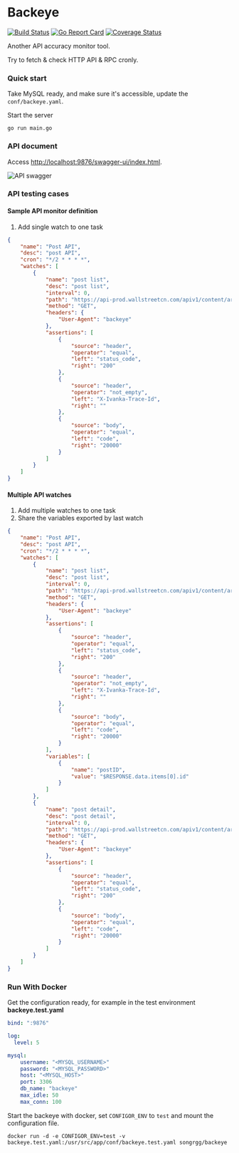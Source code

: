 Backeye
========
[![Build Status](https://travis-ci.org/songrgg/backeye.png?branch=master)](https://travis-ci.org/songrgg/backeye)
[![Go Report Card](https://goreportcard.com/badge/github.com/songrgg/backeye?refresh=1)](https://goreportcard.com/report/github.com/songrgg/backeye)
[![Coverage Status](https://coveralls.io/repos/github/songrgg/backeye/badge.svg?branch=feature%2Fmultiple-watches)](https://coveralls.io/github/songrgg/backeye?branch=feature%2Fmultiple-watches)

Another API accuracy monitor tool.

Try to fetch & check HTTP API & RPC cronly.


### Quick start
Take MySQL ready, and make sure it's accessible, update the `conf/backeye.yaml`.

Start the server
```shell
go run main.go
```

### API document
Access [http://localhost:9876/swagger-ui/index.html](http://localhost:9876/swagger-ui/index.html).

![API swagger](https://raw.githubusercontent.com/songrgg/backeye/feature/swagger-doc/public/swagger-ui/images/backeye-swagger.png)

### API testing cases

#### Sample API monitor definition
1. Add single watch to one task

```json
{
    "name": "Post API",
    "desc": "post API",
    "cron": "*/2 * * * *",
    "watches": [
        {
            "name": "post list",
            "desc": "post list",
            "interval": 0,
            "path": "https://api-prod.wallstreetcn.com/apiv1/content/articles",
            "method": "GET",
            "headers": {
                "User-Agent": "backeye"
            },
            "assertions": [
                {
                    "source": "header",
                    "operator": "equal",
                    "left": "status_code",
                    "right": "200"
                },
                {
                    "source": "header",
                    "operator": "not_empty",
                    "left": "X-Ivanka-Trace-Id",
                    "right": ""
                },
                {
                    "source": "body",
                    "operator": "equal",
                    "left": "code",
                    "right": "20000"
                }
            ]
        }
    ]
}
```

#### Multiple API watches
1. Add multiple watches to one task
2. Share the variables exported by last watch

```json
{
    "name": "Post API",
    "desc": "post API",
    "cron": "*/2 * * * *",
    "watches": [
        {
            "name": "post list",
            "desc": "post list",
            "interval": 0,
            "path": "https://api-prod.wallstreetcn.com/apiv1/content/articles",
            "method": "GET",
            "headers": {
                "User-Agent": "backeye"
            },
            "assertions": [
                {
                    "source": "header",
                    "operator": "equal",
                    "left": "status_code",
                    "right": "200"
                },
                {
                    "source": "header",
                    "operator": "not_empty",
                    "left": "X-Ivanka-Trace-Id",
                    "right": ""
                },
                {
                    "source": "body",
                    "operator": "equal",
                    "left": "code",
                    "right": "20000"
                }
            ],
            "variables": [
                {
                    "name": "postID",
                    "value": "$RESPONSE.data.items[0].id"
                }
            ]
        },
        {
            "name": "post detail",
            "desc": "post detail",
            "interval": 0,
            "path": "https://api-prod.wallstreetcn.com/apiv1/content/articles/${postID}?extract=0",
            "method": "GET",
            "headers": {
                "User-Agent": "backeye"
            },
            "assertions": [
                {
                    "source": "header",
                    "operator": "equal",
                    "left": "status_code",
                    "right": "200"
                },
                {
                    "source": "body",
                    "operator": "equal",
                    "left": "code",
                    "right": "20000"
                }
            ]
        }
    ]
}
```

### Run With Docker

Get the configuration ready, for example in the test environment  
**backeye.test.yaml**
```yaml
bind: ":9876"

log:
  level: 5

mysql:
    username: "<MYSQL_USERNAME>"
    password: "<MYSQL_PASSWORD>"
    host: "<MYSQL_HOST>"
    port: 3306
    db_name: "backeye"
    max_idle: 50
    max_conn: 100
```

Start the backeye with docker, set `CONFIGOR_ENV` to `test` and mount the configuration file.
```shell
docker run -d -e CONFIGOR_ENV=test -v backeye.test.yaml:/usr/src/app/conf/backeye.test.yaml songrgg/backeye
```
